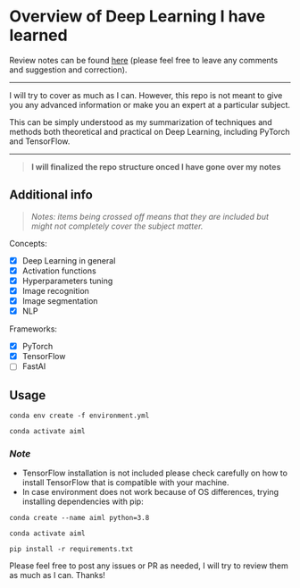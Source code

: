 # Overview of Deep Learning I have learned

Review notes can be found [here](https://docs.google.com/document/d/1ocJ-YzZ6IvvCjJWNqE98Q6tpFOXDguBGV7xBZhqHlss/edit?usp=sharing) (please feel free to leave any comments and suggestion and correction).

---
I will try to cover as much as I can. However, this repo is not meant to give you any advanced information or make you an expert at a particular subject.

This can be simply understood as my summarization of techniques and methods both theoretical and practical on Deep Learning, including PyTorch and TensorFlow.

---
> **I will finalized the repo structure onced I have gone over my notes**

## Additional info

> _Notes: items being crossed off means that they are included but might not completely cover the subject matter._

Concepts:

- [x] Deep Learning in general
- [x] Activation functions
- [x] Hyperparameters tuning
- [x] Image recognition
- [x] Image segmentation
- [x] NLP

Frameworks:

- [x] PyTorch
- [x] TensorFlow
- [ ] FastAI

## Usage

`conda env create -f environment.yml`

`conda activate aiml`

### *Note*

- TensorFlow installation is not included please check carefully on how to install TensorFlow that is compatible with your machine.
- In case environment does not work because of OS differences, trying installing dependencies with pip:

`conda create --name aiml python=3.8`

`conda activate aiml`

`pip install -r requirements.txt`

Please feel free to post any issues or PR as needed, I will try to review them as much as I can. Thanks!
